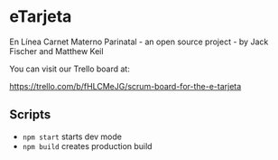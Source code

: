 # eTarjeta
 En Línea Carnet Materno Parinatal - an open source project - by Jack Fischer and Matthew Keil


You can visit our Trello board at:

https://trello.com/b/fHLCMeJG/scrum-board-for-the-e-tarjeta

## Scripts
  - `npm start` starts dev mode
  - `npm build` creates production build